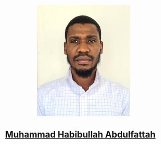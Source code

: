 

<div align="center"><img src="20210610_083518 - Copy.jpg" width="300" /></div>

# [Muhammad Habibullah Abdulfattah](https://github.com/MH-Abdulfattah)

